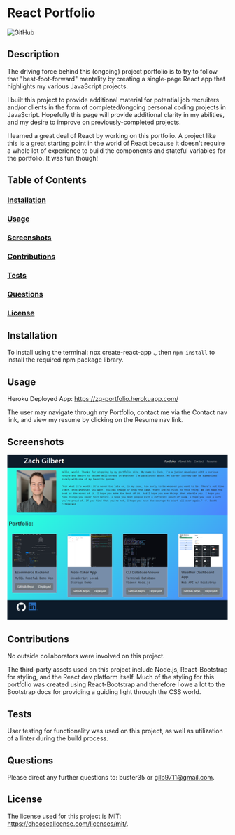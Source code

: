 # React Portfolio

![GitHub](https://img.shields.io/github/license/buster35/react-portfolio)

## Description

The driving force behind this (ongoing) project portfolio is to try to follow that "best-foot-forward" mentality by creating a single-page React app that highlights my various JavaScript projects.

I built this project to provide additional material for potential job recruiters and/or clients in the form of completed/ongoing personal coding projects in JavaScript.
Hopefully this page will provide additional clarity in my abilities, and my desire to improve on previously-completed projects.

I learned a great deal of React by working on this portfolio. A project like this is a great starting point in the world of React because it doesn't require a whole lot of experience to build the components and stateful variables for the portfolio. It was fun though!

## Table of Contents

### [Installation](#installation)

### [Usage](#usage)

### [Screenshots](#screenshots)

### [Contributions](#contributions)

### [Tests](#tests)

### [Questions](#questions)

### [License](#license)

## Installation

To install using the terminal: npx create-react-app ., then `npm install` to install the required npm package library.

## Usage

Heroku Deployed App:
https://zg-portfolio.herokuapp.com/

The user may navigate through my Portfolio, contact me via the Contact nav link, and view my resume by clicking on the Resume nav link.

## Screenshots

![Portfolio](./src/assets/portfolio-screenshot.png)

## Contributions

No outside collaborators were involved on this project.

The third-party assets used on this project include Node.js, React-Bootstrap for styling, and the React dev platform itself.
Much of the styling for this portfolio was created using React-Bootstrap and therefore I owe a lot to the Bootstrap docs for providing a guiding light through the CSS world.

## Tests

User testing for functionality was used on this project, as well as utilization of a linter during the build process.

## Questions

Please direct any further questions to: buster35 or gilb9711@gmail.com.

## License

The license used for this project is MIT: https://choosealicense.com/licenses/mit/.
